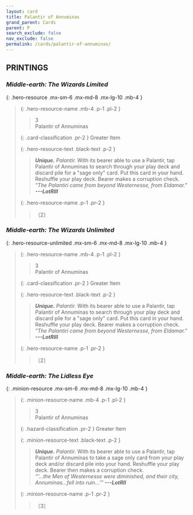 ```yaml
---
layout: card
title: Palantir of Annuminas
grand_parent: Cards
parent: P
search_exclude: false
nav_exclude: false
permalink: /cards/palantir-of-annuminas/
---
```


## PRINTINGS


### _Middle-earth: The Wizards Limited_

{: .hero-resource .mx-sm-6 .mx-md-8 .mx-lg-10 .mb-4 }
> {: .hero-resource-name .mb-4 .p-1 .pl-2 }
> > <div class="card-mp">3</div>
> > <div class="card-name">Palantir of Annuminas</div>
>
> {: .card-classification .pr-2 }
> Greater Item
>
> {: .hero-resource-text .black-text .p-2 }
> > _**Unique.**_ _Palantir._ With its bearer able to use a Palantir, tap Palantir of Annuminas to search through your play deck and discard pile for a "sage only" card. Put this card in your hand. Reshuffle your play deck. Bearer makes a corruption check. <br>_"The Palantiri came from beyond Westernesse, from Eldamar."_ ***---&#65279;LotRIII*** 
> 
> {: .hero-resource-name .p-1 .pr-2 }
> > <div class="card-shield"></div>
> > <div class="card-corruption">〔2〕</div>

### _Middle-earth: The Wizards Unlimited_

{: .hero-resource-unlimited .mx-sm-6 .mx-md-8 .mx-lg-10 .mb-4 }
> {: .hero-resource-name .mb-4 .p-1 .pl-2 }
> > <div class="card-mp">3</div>
> > <div class="card-name">Palantir of Annuminas</div>
>
> {: .card-classification .pr-2 }
> Greater Item
>
> {: .hero-resource-text .black-text .p-2 }
> > _**Unique.**_ _Palantir._ With its bearer able to use a Palantir, tap Palantir of Annuminas to search through your play deck and discard pile for a "sage only" card. Put this card in your hand. Reshuffle your play deck. Bearer makes a corruption check. <br>_"The Palantiri came from beyond Westernesse, from Eldamar."_ ***---&#65279;LotRIII*** 
> 
> {: .hero-resource-name .p-1 .pr-2 }
> > <div class="card-shield"></div>
> > <div class="card-corruption">〔2〕</div>

### _Middle-earth: The Lidless Eye_

{: .minion-resource .mx-sm-6 .mx-md-8 .mx-lg-10 .mb-4 }
> {: .minion-resource-name .mb-4 .p-1 .pl-2 }
> > <div class="hazard-mp">3</div>
> > <div class="card-name">Palantir of Annuminas</div>
>
> {: .hazard-classification .pr-2 }
> Greater Item
>
> {: .minion-resource-text .black-text .p-2 }
> > _**Unique.**_ _Palantir._ With its bearer able to use a Palantir, tap Palantir of Annuminas to take a sage only card from your play deck and/or discard pile into your hand. Reshuffle your play deck. Bearer then makes a corruption check. <br>_“‘...the Men of Westernesse were diminished, and their city, Annuminas...fell into ruin...’”_ ***---&#65279;LotRII*** 
> 
> {: .minion-resource-name .p-1 .pr-2 }
> > <div class="card-shield"></div>
> > <div class="card-corruption-white">〔3〕</div>

